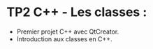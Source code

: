 # TP2 C++ - Les classes :

- Premier projet C++ avec QtCreator.
- Introduction aux classes en C++.


